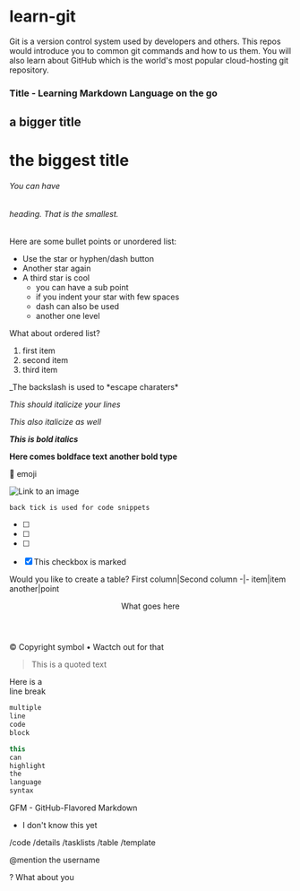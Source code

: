 # learn-git

Git is a version control system used by developers and others.
This repos would introduce you to common git commands and how 
to us them. You will also learn about GitHub which is the world's most 
popular cloud-hosting git repository.


### Title - Learning Markdown Language on the go
## a bigger title
# the biggest title

###### You can have <h6> heading. That is the smallest.

<!-- This comment would not show in my file 
You can even have it on multiple lines -->

Here are some bullet points or unordered list:

* Use the star or hyphen/dash button
* Another star again
* A third star is cool
   * you can have a sub point
   * if you indent your star with few spaces
   - dash can also be used
   - another one level

What about ordered list?

1. first item
1. second item
1. third item

\_The backslash is used to \*escape charaters\*

_This should italicize your lines_

*This also italicize as well*


***This is bold italics***

**Here comes boldface text**
__another bold type__

:wave: emoji 

![Link to an image](/path/to/the/image.png)


`back tick is used for code snippets` 

- [ ]
- [ ]
- [ ]
- [x] This checkbox is marked


Would you like to create a table?
First column|Second column
-|-
item|item
another|point

<header>
What goes here
</header>

&copy; Copyright symbol
&bull; Wactch out for that

> This is a quoted text

Here is a<br />line break

```markdown
multiple
line
code 
block
```

```javascript
this
can
highlight
the
language 
syntax
```

GFM - GitHub-Flavored Markdown

+ I don't know this yet

/code
/details
/tasklists
/table
/template


@mention the username

? What about you


